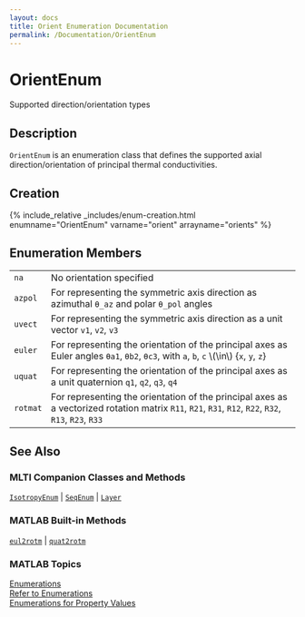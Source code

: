 ```yaml
---
layout: docs
title: Orient Enumeration Documentation
permalink: /Documentation/OrientEnum
---
```


# OrientEnum

Supported direction/orientation types

## Description

`OrientEnum` is an enumeration class that defines the supported axial direction/orientation of principal thermal conductivities.

## Creation

{% include_relative _includes/enum-creation.html enumname="OrientEnum" varname="orient" arrayname="orients" %}

## Enumeration Members

<table>
  <tr>
    <td>
      <code>na</code>
    </td>
    <td>
      No orientation specified
    </td>
  </tr>
  <tr>
    <td>
      <code>azpol</code>
    </td>
    <td>
      For representing the symmetric axis direction as azimuthal <code>θ_az</code> and polar <code>θ_pol</code> angles
    </td>
  </tr>
    <tr>
    <td>
      <code>uvect</code>
    </td>
    <td>
      For representing the symmetric axis direction as a unit vector <code>v1</code>, <code>v2</code>, <code>v3</code>
    </td>
  </tr>
    <tr>
    <td>
      <code>euler</code>
    </td>
    <td>
      For representing the orientation of the principal axes as Euler angles <code>θa1</code>, <code>θb2</code>, <code>θc3</code>, with <code>a</code>, <code>b</code>, <code>c</code> \(\in\) {<code>x</code>, <code>y</code>, <code>z</code>}
    </td>
  </tr>
      <tr>
    <td>
      <code>uquat</code>
    </td>
    <td>
      For representing the orientation of the principal axes as a unit quaternion <code>q1</code>, <code>q2</code>, <code>q3</code>, <code>q4</code>
    </td>
  </tr>
      <tr>
    <td>
      <code>rotmat</code>
    </td>
    <td>
      For representing the orientation of the principal axes as a vectorized rotation matrix <code>R11</code>, <code>R21</code>, <code>R31</code>, <code>R12</code>, <code>R22</code>, <code>R32</code>, <code>R13</code>, <code>R23</code>, <code>R33</code>
    </td>
  </tr>
</table>

## See Also
### MLTI Companion Classes and Methods
[`IsotropyEnum`](/MLTI/Documentation/IsotropyEnum) | [`SeqEnum`](/MLTI/Documentation/SeqEnum) | [`Layer`](/MLTI/Documentation/Layer)

### MATLAB Built-in Methods
[`eul2rotm`](https://www.mathworks.com/help/robotics/ref/eul2rotm.html) | [`quat2rotm`](https://www.mathworks.com/help/robotics/ref/quat2rotm.html)

### MATLAB Topics
[Enumerations](https://www.mathworks.com/help/matlab/enumeration-classes.html)<br>
[Refer to Enumerations](https://www.mathworks.com/help/matlab/matlab_oop/how-to-refer-to-enumerations.html)<br>
[Enumerations for Property Values](https://www.mathworks.com/help/matlab/matlab_oop/restrict-property-values-to-enumerations.html)










